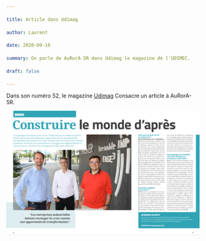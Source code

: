 ```yaml
---

title: Article dans Udimag

author: Laurent

date: 2020-09-10

summary: On parle de AuRorA-5R dans Udimag le magazine de l'UDIMEC.

draft: false

---
```


Dans son numéro 52, le magazine [Udimag](https://www.google.com/url?q=https://www.udimec.fr/sites/default/files/udimag_52_planche_bd.pdf&sa=D&ust=1611061850509000&usg=AOvVaw1nPL2qM6DcS6mOPA9vRU9J) Consacre un article à AuRorA-5R.

![](images/image1.png)

